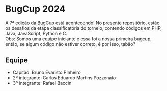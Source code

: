 # BugCup 2024
A 7ª edição da BugCup está acontecendo! No presente repositório, estão os desafios da etapa classificatória do torneio, contendo códigos em PHP, Java, JavaScript, Python e C.  
Obs: Somos uma equipe iniciante e essa foi a nossa primeira bugcup, então, se algum código não estiver correto, é por isso, tabão?
## Equipe
* Capitão: Bruno Evaristo Pinheiro
* 2º integrante: Carlos Eduardo Martins Pozzenato
* 3º integrante: Rafael Baccin
